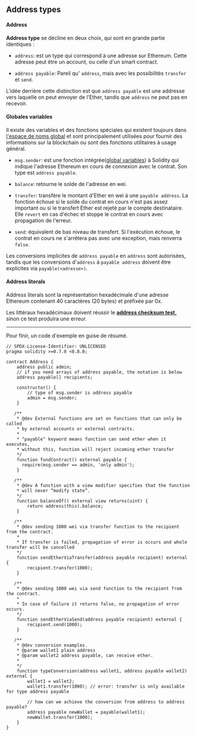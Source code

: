 ## Address types

#### Address

**Address type** se décline en deux choix, qui sont en grande partie identiques :

- `address`: est un type qui correspond à une adresse sur Ethereum. Cette adresse peut être un account, ou celle d'un smart contract.

- `address payable`: Pareil qu' `address`, mais avec les possibilités `transfer` et `send`.

L'idée derrière cette distinction est que `address payable` est une addresse vers laquelle on peut envoyer de l'Ether,
tandis que `address` ne peut pas en recevoir.

#### Globales variables

Il existe des variables et des fonctions spéciales qui existent toujours dans [l'espace de noms global](<https://fr.wikipedia.org/wiki/Espace_de_noms_(programmation)>) et sont principalement utilisées pour fournir des informations sur la blockchain ou sont des fonctions utilitaires à usage général.

- `msg.sender`: est une fonction intégrée([global variables](https://docs.soliditylang.org/en/latest/units-and-global-variables.html#address-related)) à Solidity qui indique l'adresse Ethereum en cours de connexion avec le contrat. Son type est `address payable`.

- `balance`: retourne le solde de l'adresse en wei.

- `transfer`: transfère le montant d'Ether en wei à une `payable address`. La fonction échoue si le solde du contrat en cours n'est pas assez important ou si le transfert Ether est rejeté par le compte destinataire. Elle `revert` en cas d'échec et stoppe le contrat en cours avec propagation de l'erreur.

- `send`: équivalent de bas niveau de transfert. Si l'exécution échoue, le contrat en cours ne s'arrêtera pas avec une exception, mais renverra `false`.

Les conversions implicites de `address payable` en `address` sont autorisées, tandis que les conversions d'`address` à `payable address` doivent être explicites via `payable(<adresse>)`.

#### Address literals

Address literals sont la représentation hexadécimale d'une adresse Ethereum contenant 40 caractères (20 bytes) et préfixée par 0x.

Les littéraux hexadécimaux doivent réussir le [**address checksum test,**](https://github.com/ethereum/EIPs/blob/master/EIPS/eip-55.md) sinon ce test produira une erreur.

---

Pour finir, un code d'exemple en guise de résumé.

```
// SPDX-License-Identifier: UNLICENSED
pragma solidity >=0.7.0 <0.8.0;

contract Address {
    address public admin;
    // if you need arrays of address payable, the notation is below
    address payable[] recipients;

    constructor() {
        // type of msg.sender is address payable
        admin = msg.sender;
    }

   /**
    * @dev External functions are set on functions that can only be called
    * by external accounts or external contracts.
    *
    * "payable" keyword means function can send ether when it executes,
    * without this, function will reject incoming ether transfer
    */
    function fundContract() external payable {
      require(msg.sender == admin, 'only admin');
    }

   /**
    * @dev A function with a view modifier specifies that the function
    * will never “modify state”.
    */
    function balanceOf() external view returns(uint) {
        return address(this).balance;
    }

   /**
    * @dev sending 1000 wei via transfer function to the recipient from the contract.
    *
    * If transfer is failed, propagation of error is occurs and whole transfer will be cancelled
    */
    function sendEtherViaTransfer(address payable recipient) external {
        recipient.transfer(1000);
    }

   /**
    * @dev sending 1000 wei via send function to the recipient from the contract.
    *
    * In case of failure it returns false, no propagation of error occurs.
    */
    function sendEtherViaSend(address payable recipient) external {
        recipient.send(1000);
    }

   /**
    * @dev conversion examples.
    * @param wallet1 plain address
    * @param wallet2 address payable, can receive ether.
    *
    */
    function typeConversion(address wallet1, address payable wallet2) external {
        wallet1 = wallet2;
        wallet1.transfer(1000); // error: transfer is only available for type address payable

        // how can we achieve the conversion from address to address payable?
        address payable newWallet = payable(wallet1);
        newWallet.transfer(1000);
    }
}
```
